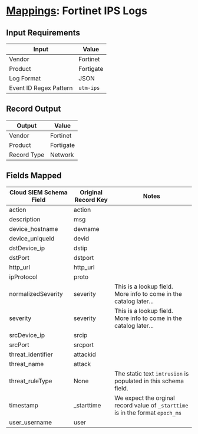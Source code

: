 # [Mappings](README.md): Fortinet IPS Logs

## Input Requirements

|Input|Value|
|-----|-----|
|Vendor|Fortinet|
|Product|Fortigate|
|Log Format|JSON|
|Event ID Regex Pattern|`utm-ips`|

## Record Output

|Output|Value|
|------|-----|
|Vendor|Fortinet|
|Product|Fortigate|
|Record Type|Network|

## Fields Mapped

|Cloud SIEM Schema Field|Original Record Key|Notes|
|-----------------------|-------------------|-----|
|action|action||
|description|msg||
|device_hostname|devname||
|device_uniqueId|devid||
|dstDevice_ip|dstip||
|dstPort|dstport||
|http_url|http_url||
|ipProtocol|proto||
|normalizedSeverity|severity|This is a lookup field. More info to come in the catalog later...|
|severity|severity|This is a lookup field. More info to come in the catalog later...|
|srcDevice_ip|srcip||
|srcPort|srcport||
|threat_identifier|attackid||
|threat_name|attack||
|threat_ruleType|None|The static text `intrusion` is populated in this schema field.|
|timestamp|_starttime|We expect the orginal record value of `_starttime` is in the format `epoch_ms`|
|user_username|user||

